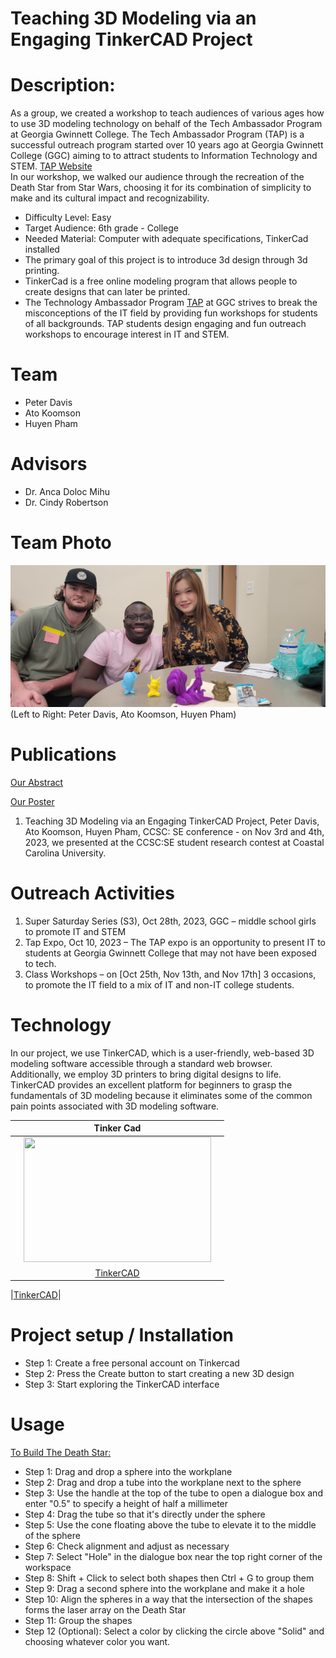 # Teaching 3D Modeling via an Engaging TinkerCAD Project

# Description:    
As a group, we created a workshop to teach audiences of various ages how to use 3D modeling technology on behalf of the Tech Ambassador Program at Georgia Gwinnett College. The Tech Ambassador Program (TAP) is a successful outreach program started over 10 years ago at Georgia Gwinnett College (GGC) aiming to to attract students to Information Technology and STEM. [TAP Website](https://www.ggc.edu/academics/school-of-science-and-technology/research-internships-service-learning/technology-ambassador-program)     
In our workshop, we walked our audience through the recreation of the Death Star from Star Wars, choosing it for its combination of simplicity to make and its cultural impact and recognizability.
* Difficulty Level: Easy
* Target Audience: 6th grade - College
* Needed Material: Computer with adequate specifications, TinkerCad installed
* The primary goal of this project is to introduce 3d design through 3d printing.
* TinkerCad is a free online modeling program that allows people to create designs that can later be printed.
* The Technology Ambassador Program [TAP](https://www.ggc.edu/academics/school-of-science-and-technology/research-internships-service-learning/technology-ambassador-program) at GGC strives to break the misconceptions of the IT field by providing fun workshops for students of all backgrounds. TAP students design engaging and fun outreach workshops to encourage interest in IT and STEM.
    
# Team    
* Peter Davis      
* Ato Koomson          
* Huyen Pham 
    
# Advisors     
    
* Dr. Anca Doloc Mihu     
* Dr. Cindy Robertson

# Team Photo
![Team Picture](./media/s3.jpg)  
(Left to Right: Peter Davis, Ato Koomson, Huyen Pham)<br>
    
# Publications     
    
[Our Abstract](./documents/TAPAbstract-3Dfinal.docx)        
      
[Our Poster](./media/TAPPlasticMasonsPoster.pdf) 

1. Teaching 3D Modeling via an Engaging TinkerCAD Project, Peter Davis, Ato Koomson, Huyen Pham, CCSC: SE conference - on Nov 3rd and 4th, 2023, we presented at the CCSC:SE student research contest at Coastal Carolina University.    
    
# Outreach Activities    
1. Super Saturday Series (S3), Oct 28th, 2023, GGC – middle school girls to promote IT and STEM    
2. Tap Expo, Oct 10, 2023 – The TAP expo is an opportunity to present IT to students at Georgia Gwinnett College that may not have been exposed to tech.      
3. Class Workshops – on [Oct 25th, Nov 13th, and Nov 17th] 3 occasions, to promote the IT field to a mix of IT and non-IT college students.  
     
# Technology  
In our project, we use TinkerCAD, which is a user-friendly, web-based 3D modeling software accessible through a standard web browser. Additionally, we employ 3D printers to bring digital designs to life.  
TinkerCAD provides an excellent platform for beginners to grasp the fundamentals of 3D modeling because it eliminates some of the common pain points associated with 3D modeling software. 

|               | Tinker Cad    |              |
| ------------- | :-------------: | ------------ |
|               | <img src="https://api-reader.tinkercad.com/api/images/cbdy6sTzSjf/t725.jpg" width="300" height="200"> <br>    |              |
|               | [TinkerCAD](https://www.tinkercad.com)  |              |




|[TinkerCAD](https://www.tinkercad.com)|  


# Project setup / Installation
  
- Step 1:  Create a free personal account on Tinkercad    
- Step 2:  Press the Create button to start creating a new 3D design    
- Step 3: Start exploring the TinkerCAD interface    

# Usage

[To Build The Death Star:](./documents/TinkerCADDeathStarTutorial)      
- Step 1: Drag and drop a sphere into the workplane    
- Step 2: Drag and drop a tube into the workplane next to the sphere    
- Step 3: Use the handle at the top of the tube to open a dialogue box and enter "0.5" to specify a height of half a millimeter    
- Step 4: Drag the tube so that it's directly under the sphere    
- Step 5: Use the cone floating above the tube to elevate it to the middle of the sphere    
- Step 6: Check alignment and adjust as necessary    
- Step 7: Select "Hole" in the dialogue box near the top right corner of the workspace    
- Step 8: Shift + Click to select both shapes then Ctrl + G to group them    
- Step 9: Drag a second sphere into the workplane and make it a hole    
- Step 10: Align the spheres in a way that the intersection of the shapes forms the laser array on the Death Star    
- Step 11: Group the shapes    
- Step 12 (Optional): Select a color by clicking the circle above "Solid" and choosing whatever color you want.   








